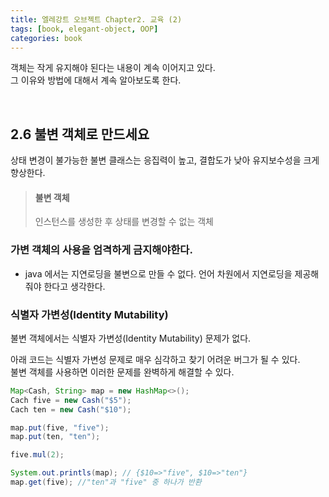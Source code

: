 ```yaml
---
title: 엘레강트 오브젝트 Chapter2. 교육 (2)
tags: [book, elegant-object, OOP]
categories: book
---
```


객체는 작게 유지해야 된다는 내용이 계속 이어지고 있다.  
그 이유와 방법에 대해서 계속 알아보도록 한다.  

<!--more-->
<br>

## 2.6 불변 객체로 만드세요

상태 변경이 불가능한 불변 클래스는 응집력이 높고, 결합도가 낮아 유지보수성을 크게 향상한다.

> #### 불변 객체
> 인스턴스를 생성한 후 상태를 변경할 수 없는 객체

### 가변 객체의 사용을 엄격하게 금지해야한다.
- java 에서는 지연로딩을 불변으로 만들 수 없다. 언어 차원에서 지연로딩을 제공해줘야 한다고 생각한다.

### 식별자 가변성(Identity Mutability)

불변 객체에서는 식별자 가변성(Identity Mutability) 문제가 없다.  

아래 코드는 식별자 가변성 문제로 매우 심각하고 찾기 어려운 버그가 될 수 있다.  
불변 객체를 사용하면 이러한 문제를 완벽하게 해결할 수 있다.

```java
Map<Cash, String> map = new HashMap<>();
Cach five = new Cash("$5");
Cach ten = new Cash("$10");

map.put(five, "five");
map.put(ten, "ten");

five.mul(2);

System.out.printls(map); // {$10=>"five", $10=>"ten"}
map.get(five); //"ten"과 "five" 중 하나가 반환
``` 

